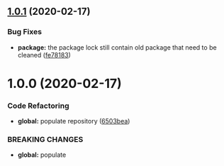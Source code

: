 ## [1.0.1](https://github.com/Itee/itee-sqlite/compare/v1.0.0...v1.0.1) (2020-02-17)


### Bug Fixes

* **package:** the package lock still contain old package that need to be cleaned ([fe78183](https://github.com/Itee/itee-sqlite/commit/fe78183d3ed7302d5aca98447ddc62e2fb6e41cf))

# 1.0.0 (2020-02-17)


### Code Refactoring

* **global:** populate repository ([6503bea](https://github.com/Itee/itee-sqlite/commit/6503bea99720fa92c685ab600c907b5ad7d9c9bc))


### BREAKING CHANGES

* **global:** populate
